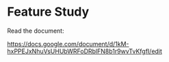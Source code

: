 # Feature Study

Read the document:

https://docs.google.com/document/d/1kM-hxPPEJxNhuVsUHUbWRFoDRblFN8b1r9wvTvKfgfI/edit
